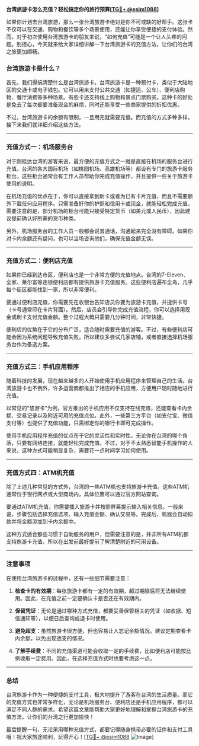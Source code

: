 **台湾旅游卡怎么充值？轻松搞定你的旅行预算[[TG💪+ @esim1088](https://t.me/s/esim1088)]**

如果你计划去台湾旅游，那么一张台湾旅游卡绝对是你不可或缺的好帮手。这张卡不仅可以在交通、购物和餐饮等多个场景使用，还能让你享受便捷的支付体验。然而，对于初次使用台湾旅游卡的朋友来说，“如何充值”可能是一个让人头疼的问题。别担心，今天就来给大家详细讲解一下台湾旅游卡的充值方法，让你们的台湾之旅更加顺畅。

### 台湾旅游卡是什么？

首先，我们得搞清楚什么是台湾旅游卡。台湾旅游卡是一种预付卡，类似于大陆地区的交通卡或电子钱包。它可以用来支付公共交通（如捷运、公车）、便利店购物、餐厅消费等多种场景。有些卡还支持线上购物和景点门票购买。这种卡的好处是免去了每次都要准备现金的麻烦，同时还能享受一些商家提供的折扣优惠。

不过，台湾旅游卡的余额有限制，一旦用完就需要充值。而充值的方式多种多样，接下来我们就详细介绍这些方法。

---

### 充值方式一：机场服务台

对于刚抵达台湾的游客来说，最方便的充值方式之一就是直接在机场的服务台进行充值。台湾的各大国际机场（如桃园机场、高雄机场等）都设有专门的旅游卡服务柜台。这些柜台通常会有工作人员帮助你完成充值操作，并且提供一些关于旅游卡使用的说明。

在机场充值的优点在于，你可以直接拿到新卡或者为已有卡片充值，而且不需要额外下载任何应用程序。只需准备好你的护照和信用卡或现金，就能轻松完成充值。需要注意的是，部分机场的柜台可能只接受特定货币（如美元或人民币），因此建议提前确认好所需的货币种类。

另外，机场服务台的工作人员一般都会说普通话，沟通起来完全没有障碍。如果你对卡内余额还有疑问，也可以当场咨询他们，确保充值金额无误。

---

### 充值方式二：便利店充值

如果你已经到达市区，便利店也是一个非常方便的充值地点。台湾的7-Eleven、全家、莱尔富等连锁便利店都有提供旅游卡充值服务。这些便利店遍布全岛，几乎每个街区都能找到一家，所以非常便利。

要通过便利店充值，你需要先在收银台告知店员你要为旅游卡充值，并提供卡号（卡号通常印在卡片背面）。然后，店员会引导你完成充值流程，你可以选择用现金或刷卡支付充值金额。整个过程大概只需要几分钟时间，非常快捷。

便利店的优势在于它的分布广泛，适合随时需要充值的游客。不过，有些便利店可能会因为系统问题导致充值失败，所以建议多尝试几家店铺，或者直接选择机场服务台作为备选方案。

---

### 充值方式三：手机应用程序

随着科技的发展，现在越来越多的人开始使用手机应用程序来管理自己的生活。台湾旅游卡也不例外，许多运营商都推出了相应的手机应用，方便用户随时随地进行充值。

以常见的“悠游卡”为例，官方推出的手机应用不仅支持在线充值，还能查看卡内余额、交易记录以及附近可用的充值点位。此外，一些第三方平台（如支付宝、微信支付等）也提供了充值功能，只需绑定你的银行卡即可完成操作。

使用手机应用程序充值的优点在于它的灵活性和实时性。无论你在台湾的哪个角落，只要有网络连接，就能轻松完成充值。不过，对于不太熟悉智能手机操作的人来说，这种方式可能稍显复杂，需要花一点时间学习如何使用。

---

### 充值方式四：ATM机充值

除了上述几种常见的方式外，台湾的一些ATM机也支持旅游卡充值。这些ATM机通常位于银行网点或大型商场内，具体位置可以通过官方网站查询。

要通过ATM机充值，你需要插入旅游卡并按照屏幕提示输入相关信息。一般来说，步骤包括选择充值选项、输入充值金额、确认交易等。完成后，机器会自动扣款并将金额添加到卡内余额中。

这种方式适合那些习惯于自助服务的用户，但需要注意的是，并非所有ATM机都支持旅游卡充值，所以在出发前最好提前了解清楚附近的可用设备。

---

### 注意事项

在使用台湾旅游卡的过程中，还有一些细节需要注意：

1. **检查卡的有效期**：每张旅游卡都有一定的有效期，超过期限后将无法继续使用。因此，在充值之前一定要确认卡是否还在有效期内。
   
2. **保留凭证**：无论是通过哪种方式充值，都要妥善保管相关的凭证（如收据、短信通知等），以便日后查询或退卡时使用。

3. **避免超支**：虽然旅游卡很方便，但也容易让人忘记余额情况。建议定期查看卡内余额，以免出现透支的情况。

4. **了解手续费**：不同的充值渠道可能会收取一定的手续费，比如便利店可能按比例收取一定费用。因此，在选择充值方式时也要考虑这一点。

---

### 总结

台湾旅游卡作为一种便捷的支付工具，极大地提升了游客在台湾的生活质量。而它的充值方式也非常多样化，无论是机场服务台、便利店还是手机应用程序，都可以满足不同人群的需求。希望这篇文章能帮助大家更好地理解和掌握台湾旅游卡的充值方法，让你们的台湾之行更加愉快！

最后提醒一句，无论采用哪种充值方式，都要记得随身携带必要的证件和支付工具哦！祝大家旅途顺利，玩得开心！[[TG💪+ @esim1088](https://t.me/s/esim1088) ![Image](https://i.postimg.cc/4NQfJmqS/Snipaste-2025-05-13-00-14-12.png)]
